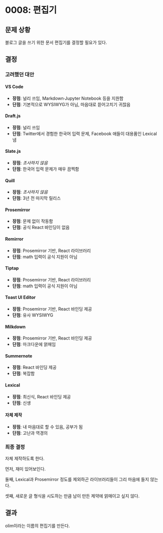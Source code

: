 # 0008: 편집기

## 문제 상황

블로그 글을 쓰기 위한 문서 편집기를 결정할 필요가 있다.

## 결정

### 고려했던 대안

#### VS Code

- **장점**: 널리 쓰임, Markdown·Jupyter Notebook 등을 지원함
- **단점**: 기본적으로 WYSIWYG가 아님, 마음대로 뜯어고치기 귀찮음

#### Draft.js

- **장점**: 널리 쓰임
- **단점**: Twitter에서 경험한 한국어 입력 문제, Facebook 애들이 대용품인 Lexical 냄

#### Slate.js

- **장점**: *조사하지 않음*
- **단점**: 한국어 입력 문제가 매우 끔찍함

#### Quill

- **장점**: *조사하지 않음*
- **단점**: 3년 전 마지막 릴리스

#### Prosemirror

- **장점**: 문제 없이 작동함
- **단점**: 공식 React 바인딩이 없음

#### Remirror

- **장점**: Prosemirror 기반, React 라이브러리
- **단점**: math 입력이 공식 지원이 아님

#### Tiptap

- **장점**: Prosemirror 기반, React 라이브러리
- **단점**: math 입력이 공식 지원이 아님

#### Toast UI Editor

- **장점**: Prosemirror 기반, React 바인딩 제공
- **단점**: 유사 WYSIWYG

#### Milkdown

- **장점**: Prosemirror 기반, React 바인딩 제공
- **단점**: 마크다운에 얽매임

#### Summernote

- **장점**: React 바인딩 제공
- **단점**: 복잡함

#### Lexical

- **장점**: 최신식, React 바인딩 제공
- **단점**: 신생

#### 자체 제작

- **장점**: 내 마음대로 할 수 있음, 공부가 됨
- **단점**: 고난과 역경의

### 최종 결정

자체 제작하도록 한다.

먼저, 재미 있어보인다.

둘째, Lexical과 Prosemirror 정도를 제외하곤 라이브러리들이 그리 마음에 들지 않는다.

셋째, 새로운 글 형식을 시도하는 만큼 남이 만든 제약에 얽매이고 싶지 않다.

## 결과

olim이라는 이름의 편집기를 만든다.
